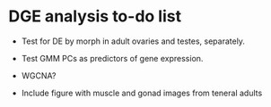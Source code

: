 # DGE analysis to-do list
  
- Test for DE by morph in adult ovaries and testes, separately.
- Test GMM PCs as predictors of gene expression.
- WGCNA?

- Include figure with muscle and gonad images from teneral adults

